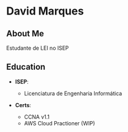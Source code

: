 # David Marques

## About Me

Estudante de LEI no ISEP

## Education

- **ISEP**:
  - Licenciatura de Engenharia Informática

- **Certs**:
  - CCNA v1.1
  - AWS Cloud Practioner (WIP)


<!---
demonxblaze/demonxblaze is a ✨ special ✨ repository because its `README.md` (this file) appears on your GitHub profile.
You can click the Preview link to take a look at your changes.
--->
